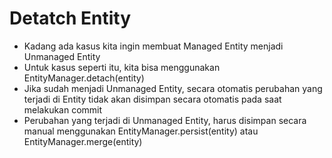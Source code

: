 # Detatch Entity
* Kadang ada kasus kita ingin membuat Managed Entity menjadi Unmanaged Entity 
* Untuk kasus seperti itu, kita bisa menggunakan EntityManager.detach(entity)
* Jika sudah menjadi Unmanaged Entity, secara otomatis perubahan yang terjadi di Entity tidak akan disimpan secara otomatis pada saat melakukan commit 
* Perubahan yang terjadi di Unmanaged Entity, harus disimpan secara manual menggunakan EntityManager.persist(entity) atau EntityManager.merge(entity)
